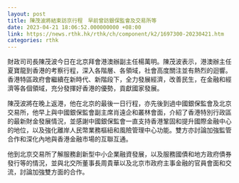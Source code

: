 ```yaml
---
layout: post
title: 陳茂波將結束訪京行程　早前曾訪銀保監會及交易所等
date: 2023-04-21 18:06:52.000000000 +08:00
link: https://news.rthk.hk/rthk/ch/component/k2/1697300-20230421.htm
categories: rthk
---
```


財政司司長陳茂波今日在北京拜會港澳辦副主任楊萬明。陳茂波表示，港澳辦主任夏寶龍到香港的考察行程，深入各階層、各領域，社會高度關注並有熱烈的迴響。香港特區政府會繼續在新時代、新階段下，全力發展經濟，改善民生，在金融和經濟等各個領域，充分發揮好香港的優勢，貢獻國家發展。
 
陳茂波將在晚上返港，他在北京的最後一日行程，亦先後到過中國銀保監會及北京交易所，他早上與中國銀保監會副主席肖遠企和叢林會面，介紹了香港特別行政區的最新財金發展情況，並感謝中國銀保監會一直支持香港鞏固和提升國際金融中心的地位，以及強化離岸人民幣業務樞紐和風險管理中心功能。雙方亦討論加強監管合作和深化內地與香港金融市場的互聯互通。

他到北京交易所了解服務創新型中小企業融資發展，以及服務國債和地方政府債券發行等的情況，並與北交所董事長周貴華以及北京市政府主事金融的官員會面和交流，討論加強雙方面的合作。
